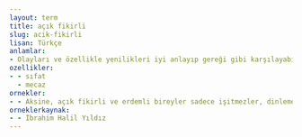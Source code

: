 ```yaml
---
layout: term
title: açık fikirli
slug: acik-fikirli
lisan: Türkçe
anlamlar:
- Olayları ve özellikle yenilikleri iyi anlayıp gereği gibi karşılayabilen, düşündüğünü olduğu gibi söyleyebilen (kimse); açık görüşlü
ozellikler:
- - sıfat
  - mecaz
ornekler:
- - Aksine, açık fikirli ve erdemli bireyler sadece işitmezler, dinlemeyi çok iyi bilirler.
orneklerkaynak:
- - İbrahim Halil Yıldız
---
```

